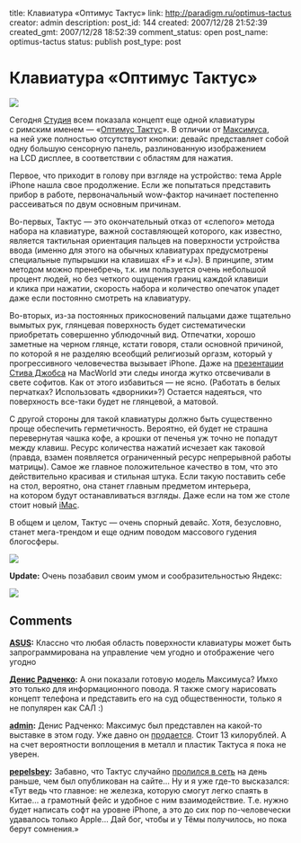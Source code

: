 title: Клавиатура «Оптимус Тактус»
link: http://paradigm.ru/optimus-tactus
creator: admin
description:
post_id: 144
created: 2007/12/28 21:52:39
created_gmt: 2007/12/28 18:52:39
comment_status: open
post_name: optimus-tactus
status: publish
post_type: post

# Клавиатура «Оптимус Тактус»

![](/media/optitact-text.jpg)

Сегодня [Студия](http://www.artlebedev.ru/) всем показала концепт еще одной клавиатуры с римским именем — «[Оптимус Тактус](http://www.artlebedev.ru/everything/optimus-tactus/)». В отличии от [Максимуса](http://www.artlebedev.ru/everything/optimus/), на ней уже полностью отсутствуют кнопки: девайс представляет собой одну большую сенсорную панель, разлинованную изображением на LCD дисплее, в соответствии с областям для нажатия.

Первое, что приходит в голову при взгляде на устройство: тема Apple iPhone нашла свое продолжение. Если же попытаться представить прибор в работе, первоначальный wow-фактор начинает постепенно рассеиваться по двум основным причинам.

Во-первых, Тактус — это окончательный отказ от «слепого» метода набора на клавиатуре, важной составляющей которого, как известно, является тактильная ориентация пальцев на поверхности устройства ввода (именно для этого на обычных клавиатурах предусмотрены специальные пупырышки на клавишах «F» и «J»). В принципе, этим методом можно пренебречь, т.к. им пользуется очень небольшой процент людей, но без четкого ощущения границ каждой клавиши и клика при нажатии, скорость набора и количество опечаток упадет даже если постоянно смотреть на клавиатуру.

Во-вторых, из-за постоянных прикосновений пальцами даже тщательно вымытых рук, глянцевая поверхность будет систематически приобретать совершенно ублюдочный вид. Отпечатки, хорошо заметные на черном глянце, кстати говоря, стали основной причиной, по которой я не разделяю всеобщий религиозый оргазм, который у прогрессивного человечества вызывает iPhone. Даже на [презентации Стива Джобса](http://www.youtube.com/watch?v=ALQwmQrM-Z8) на MacWorld эти следы иногда жутко отсвечивали в свете софитов. Как от этого избавиться — не ясно. (Работать в белых перчатках? Использовать «дворники»?) Остается надеяться, что поверхность все-таки будет не глянцевой, а матовой.

С другой стороны для такой клавиатуры должно быть существенно проще обеспечить герметичность. Вероятно, ей будет не страшна перевернутая чашка кофе, а крошки от печенья уж точно не попадут между клавиш. Ресурс количества нажатий исчезает как таковой (правда, взамен появляется ограниченный ресурс непрерывной работы матрицы). Самое же главное положительное качество в том, что это действительно красивая и стильная штука. Если такую поставить себе на стол, вероятно, она станет главным предметом интерьера, на котором будут останавливаться взгляды. Даже если на том же столе стоит новый [iMac](http://www.apple.com/imac/).

В общем и целом, Тактус — очень спорный девайс. Хотя, безусловно, станет мега-трендом и еще одним поводом массового гудения блогосферы.

![](/media/optitact-side.jpg)

**Update:** Очень позабавил своим умом и сообразительностью Яндекс:

![](/media/optimus-kaktus.png)

## Comments

**[ASUS](#162 "2008/01/01 09:28:37"):** Классно что любая область поверхности клавиатуры может быть запрограммирована на управление чем угодно и отображение чего угодно

**[Денис Радченко](#144 "2007/12/28 22:21:17"):** А они показали готовую модель Максимуса? Имхо это только для информационного повода. Я также смогу нарисовать концепт телефона и представить его на суд общественности, только я не популярен как САЛ :)

**[admin](#145 "2007/12/28 23:02:57"):** Денис Радченко: Максимус был представлен на какой-то выставке в этом году. Уже давно он [продается](http://www.artlebedev.ru/everything/optimus/). Стоит 13 килорублей. А на счет вероятности воплощения в металл и пластик Тактуса я пока не уверен.

**[pepelsbey](#147 "2007/12/29 04:00:59"):** Забавно, что Тактус случайно [пролился в сеть](http://kuteev.livejournal.com/825214.html) на день раньше, чем был опубликован на сайте… Ну и я уже где-то высказался: «Тут ведь что главное: не железка, которую смогут легко спаять в Китае… а грамотный фейс и удобное с ним взаимодействие. Т.е. нужно будет написать софт на уровне iPhone, а это до сих пор по-человечески удавалось только Apple… Дай бог, чтобы и у Тёмы получилось, но пока берут сомнения.»

